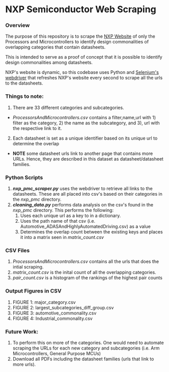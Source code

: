 # NXP Semiconductor Web Scraping


### Overview ### 
The purpose of this repository is to scrape the [NXP Website](https://www.nxp.com/search?category=products&start=0&keyword=datasheets&filter=deviceTax%3E%3Ec731&selectedCategory=Products) of only the Processors and Microcontrollers to identify design commonalities of overlapping categories that contain datasheets. 

This is intended to serve as a proof of concept that it is possible to identify design commonalities among datasheets. 

NXP's website is dynamic, so this codebase uses Python and [Selenium's webdriver](https://www.selenium.dev/documentation/webdriver/) that refreshes NXP's website every second to scrape all the urls to the datasheets.

### Things to note: ###
1. There are 33 different categories and subcategories. 
  - _ProcessorsAndMicrocontrollers.csv_ contains a filter,name,url with 1) filter as the category, 2) the name as the subcategory, and 3), url with the respective link to it.

2. Each datasheet is set as a unique identifier based on its unique url to determine the overlap
  - **NOTE** some datasheet urls link to another page that contains more URLs. Hence, they are described in this dataset as datasheet/datasheet families.

### Python Scripts ### 
1. **_nxp_pmc_scraper.py_** uses the webdriver to retrieve all links to the datasheets. These are all placed into csv's based on their categories in the _nxp_pmc_ directory.
2. **_cleaning_data.py_** performs data analysis on the csv's found in the _nxp_pmc_ directory. This performs the following:
    1. Uses each unique url as a key to in a dictionary. 
    2. Uses the path name of that csv (i.e. Automotive_ADASAndHighlyAutomatedDriving.csv) as a value
    3. Determines the overlap count between the existing keys and places it into a matrix seen in _matrix_count.csv_

### CSV Files ###
1. _ProcessorsAndMicrocontrollers.csv_ contains all the urls that does the intial scraping.
2. _matrix_count.csv_ is the inital count of all the overlapping categories.
3. _pair_count.csv_ is a histogram of the rankings of the highest pair counts

### Output Figures in CSV ###
1. FIGURE 1: major_category.csv
3. FIGURE 2: largest_subcategories_diff_group.csv
4. FIGURE 3: automotive_commonality.csv
5. FIGURE 4: Industrial_commonality.csv

### Future Work: ###
1. To perform this on more of the categories. One would need to automate scraping the URLs for each new category and subcategories (i.e. Arm Microcontrollers, General Purpose MCUs)
2. Download all PDFs including the datasheet families (urls that link to more urls). 
